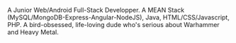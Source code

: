 A Junior Web/Android Full-Stack Developper.
A MEAN Stack (MySQL/MongoDB-Express-Angular-NodeJS), Java, HTML/CSS/Javascript, PHP.
A bird-obsessed, life-loving dude who's serious about Warhammer and Heavy Metal.
